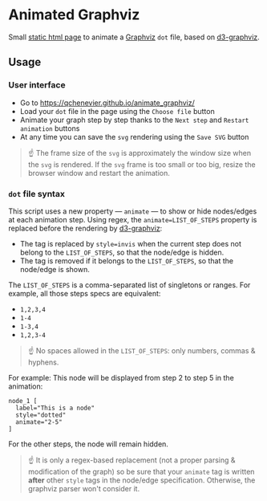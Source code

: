 # Animated Graphviz

Small [static html page](https://qchenevier.github.io/animate_graphviz/) to animate a [Graphviz](https://graphviz.org/) `dot` file, based on [d3-graphviz](https://github.com/magjac/d3-graphviz).


## Usage

### User interface

- Go to https://qchenevier.github.io/animate_graphviz/
- Load your `dot` file in the page using the `Choose file` button
- Animate your graph step by step thanks to the `Next step` and `Restart animation` buttons
- At any time you can save the `svg` rendering using the `Save SVG` button


> ☝️ The frame size of the `svg` is approximately the window size when the `svg` is rendered. If the `svg` frame is too small or too big, resize the browser window and restart the animation.

### `dot` file syntax

This script uses a new property — `animate` — to show or hide nodes/edges at each animation step. Using regex, the `animate=LIST_OF_STEPS` property is replaced before the rendering by [d3-graphviz](https://github.com/magjac/d3-graphviz):
- The tag is replaced by `style=invis` when the current step does not belong to the `LIST_OF_STEPS`, so that the node/edge is hidden.
- The tag is removed if it belongs to the `LIST_OF_STEPS`, so that the node/edge is shown.

The `LIST_OF_STEPS` is a comma-separated list of singletons or ranges. For example, all those steps specs are equivalent:
- `1,2,3,4`
- `1-4`
- `1-3,4`
- `1,2,3-4`

> ☝️ No spaces allowed in the `LIST_OF_STEPS`: only numbers, commas & hyphens.

For example: This node will be displayed from step 2 to step 5 in the animation:
```graphviz
node_1 [
  label="This is a node"
  style="dotted"
  animate="2-5"
]
```
For the other steps, the node will remain hidden.

> ☝️ It is only a regex-based replacement (not a proper parsing & modification of the graph) so be sure that your `animate` tag is written **after** other `style` tags in the node/edge specification. Otherwise, the graphviz parser won't consider it.

